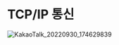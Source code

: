 
# TCP/IP 통신


![KakaoTalk_20220930_174629839](https://user-images.githubusercontent.com/109472852/193403860-20036b2a-ae97-4b57-804f-8faedabb5253.png)




